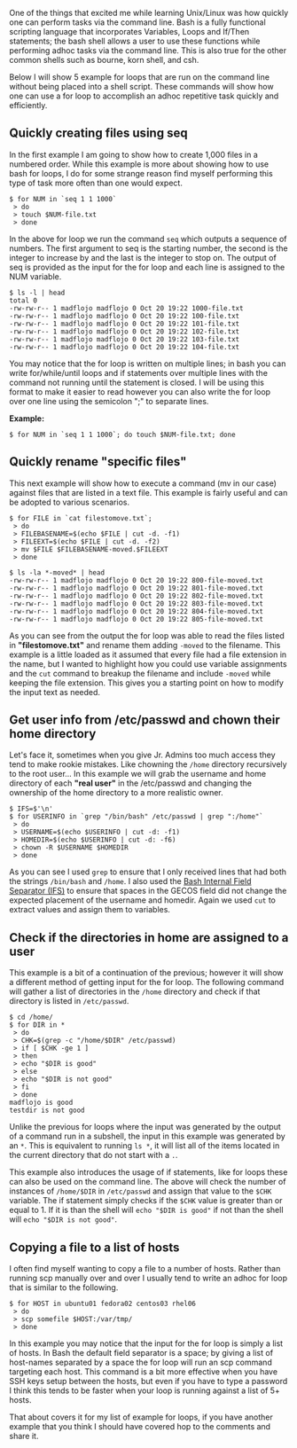 
One of the things that excited me while learning Unix/Linux was how quickly one can perform tasks via the command line. Bash is a fully functional scripting language that incorporates Variables, Loops and If/Then statements; the bash shell allows a user to use these functions while performing adhoc tasks via the command line. This is also true for the other common shells such as bourne, korn shell, and csh.

Below I will show 5 example for loops that are run on the command line without being placed into a shell script. These commands will show how one can use a for loop to accomplish an adhoc repetitive task quickly and efficiently.

## Quickly creating files using seq

In the first example I am going to show how to create 1,000 files in a numbered order. While this example is more about showing how to use bash for loops, I do for some strange reason find myself performing this type of task more often than one would expect.

    $ for NUM in `seq 1 1 1000`
     > do
     > touch $NUM-file.txt
     > done

In the above for loop we run the command `seq` which outputs a sequence of numbers. The first argument to seq is the starting number, the second is the integer to increase by and the last is the integer to stop on. The output of seq is provided as the input for the for loop and each line is assigned to the NUM variable.

    $ ls -l | head 
    total 0
    -rw-rw-r-- 1 madflojo madflojo 0 Oct 20 19:22 1000-file.txt
    -rw-rw-r-- 1 madflojo madflojo 0 Oct 20 19:22 100-file.txt
    -rw-rw-r-- 1 madflojo madflojo 0 Oct 20 19:22 101-file.txt
    -rw-rw-r-- 1 madflojo madflojo 0 Oct 20 19:22 102-file.txt
    -rw-rw-r-- 1 madflojo madflojo 0 Oct 20 19:22 103-file.txt
    -rw-rw-r-- 1 madflojo madflojo 0 Oct 20 19:22 104-file.txt

You may notice that the for loop is written on multiple lines; in bash you can write for/while/until loops and if statements over multiple lines with the command not running until the statement is closed. I will be using this format to make it easier to read however you can also write the for loop over one line using the semicolon ";" to separate lines.

**Example:**

    $ for NUM in `seq 1 1 1000`; do touch $NUM-file.txt; done

## Quickly rename "specific files"

This next example will show how to execute a command (mv in our case) against files that are listed in a text file. This example is fairly useful and can be adopted to various scenarios.

    $ for FILE in `cat filestomove.txt`;
     > do
     > FILEBASENAME=$(echo $FILE | cut -d. -f1)
     > FILEEXT=$(echo $FILE | cut -d. -f2)
     > mv $FILE $FILEBASENAME-moved.$FILEEXT
     > done

    $ ls -la *-moved* | head
    -rw-rw-r-- 1 madflojo madflojo 0 Oct 20 19:22 800-file-moved.txt
    -rw-rw-r-- 1 madflojo madflojo 0 Oct 20 19:22 801-file-moved.txt
    -rw-rw-r-- 1 madflojo madflojo 0 Oct 20 19:22 802-file-moved.txt
    -rw-rw-r-- 1 madflojo madflojo 0 Oct 20 19:22 803-file-moved.txt
    -rw-rw-r-- 1 madflojo madflojo 0 Oct 20 19:22 804-file-moved.txt
    -rw-rw-r-- 1 madflojo madflojo 0 Oct 20 19:22 805-file-moved.txt

As you can see from the output the for loop was able to read the files listed in **"filestomove.txt"** and rename them adding `-moved` to the filename. This example is a little loaded as it assumed that every file had a file extension in the name, but I wanted to highlight how you could use variable assignments and the `cut` command to breakup the filename and include `-moved` while keeping the file extension. This gives you a starting point on how to modify the input text as needed.

## Get user info from /etc/passwd and chown their home directory

Let's face it, sometimes when you give Jr. Admins too much access they tend to make rookie mistakes. Like chowning the `/home` directory recursively to the root user... In this example we will grab the username and home directory of each **"real user"** in the /etc/passwd and changing the ownership of the home directory to a more realistic owner.

    $ IFS=$'\n'
    $ for USERINFO in `grep "/bin/bash" /etc/passwd | grep ":/home"`
     > do
     > USERNAME=$(echo $USERINFO | cut -d: -f1)
     > HOMEDIR=$(echo $USERINFO | cut -d: -f6)
     > chown -R $USERNAME $HOMEDIR
     > done

As you can see I used `grep` to ensure that I only received lines that had both the strings `/bin/bash` and `/home`. I also used the [Bash Internal Field Separator (IFS)](http://bencane.com/2011/09/20/bash-field-separator-variable/) to ensure that spaces in the GECOS field did not change the expected placement of the username and homedir. Again we used `cut` to extract values and assign them to variables.

## Check if the directories in home are assigned to a user

This example is a bit of a continuation of the previous; however it will show a different method of getting input for the for loop. The following command will gather a list of directories in the `/home` directory and check if that directory is listed in `/etc/passwd`.

    $ cd /home/
    $ for DIR in *
     > do
     > CHK=$(grep -c "/home/$DIR" /etc/passwd)
     > if [ $CHK -ge 1 ]
     > then
     > echo "$DIR is good"
     > else
     > echo "$DIR is not good"
     > fi
     > done
    madflojo is good
    testdir is not good

Unlike the previous for loops where the input was generated by the output of a command run in a subshell, the input in this example was generated by an `*`. This is equivalent to running `ls *`, it will list all of the items located in the current directory that do not start with a `.`.

This example also introduces the usage of if statements, like for loops these can also be used on the command line. The above will check the number of instances of `/home/$DIR` in `/etc/passwd` and assign that value to the `$CHK` variable. The if statement simply checks if the `$CHK` value is greater than or equal to 1. If it is than the shell will `echo "$DIR is good"` if not than the shell will `echo "$DIR is not good"`.

## Copying a file to a list of hosts

I often find myself wanting to copy a file to a number of hosts. Rather than running scp manually over and over I usually tend to write an adhoc for loop that is similar to the following.

    $ for HOST in ubuntu01 fedora02 centos03 rhel06
     > do
     > scp somefile $HOST:/var/tmp/
     > done

In this example you may notice that the input for the for loop is simply a list of hosts. In Bash the default field separator is a space; by giving a list of host-names separated by a space the for loop will run an scp command targeting each host. This command is a bit more effective when you have SSH keys setup between the hosts, but even if you have to type a password I think this tends to be faster when your loop is running against a list of 5+ hosts.

That about covers it for my list of example for loops, if you have another example that you think I should have covered hop to the comments and share it.
